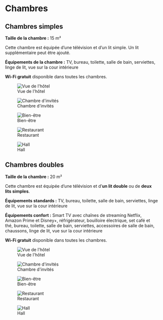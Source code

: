 # **Chambres**

## Chambres simples

**Taille de la chambre :** 15 m²

Cette chambre est équipée d’une télévision et d’un lit simple. Un lit supplémentaire peut être ajouté.

**Équipements de la chambre :** TV, bureau, toilette, salle de bain, serviettes, linge de lit, vue sur la cour intérieure

**Wi-Fi gratuit** disponible dans toutes les chambres.

<div class="gallery">

<figure>
  <img src="https://placehold.co/400" alt="Vue de l'hôtel">
  <figcaption>Vue de l'hôtel</figcaption>
</figure>

<figure>
  <img src="https://placehold.co/400" alt="Chambre d'invités">
  <figcaption>Chambre d'invités</figcaption>
</figure>

<figure>
  <img src="https://placehold.co/400" alt="Bien-être">
  <figcaption>Bien-être</figcaption>
</figure>

<figure>
  <img src="https://placehold.co/400" alt="Restaurant">
  <figcaption>Restaurant</figcaption>
</figure>

<figure>
  <img src="https://placehold.co/400" alt="Hall">
  <figcaption>Hall</figcaption>
</figure>

</div>

## Chambres doubles

**Taille de la chambre :** 20 m²

Cette chambre est équipée d’une télévision et d’**un lit double** ou de **deux lits simples**.

**Équipements standards :** TV, bureau, toilette, salle de bain, serviettes, linge de lit, vue sur la cour intérieure

**Équipements confort :** Smart TV avec chaînes de streaming Netflix, Amazon Prime et Disney+, réfrigérateur, bouilloire électrique, set café et thé, bureau, toilette, salle de bain, serviettes, accessoires de salle de bain, chaussons, linge de lit, vue sur la cour intérieure

**Wi-Fi gratuit** disponible dans toutes les chambres.

<div class="gallery">

<figure>
  <img src="https://placehold.co/400" alt="Vue de l'hôtel">
  <figcaption>Vue de l'hôtel</figcaption>
</figure>

<figure>
  <img src="https://placehold.co/400" alt="Chambre d'invités">
  <figcaption>Chambre d'invités</figcaption>
</figure>

<figure>
  <img src="https://placehold.co/400" alt="Bien-être">
  <figcaption>Bien-être</figcaption>
</figure>

<figure>
  <img src="https://placehold.co/400" alt="Restaurant">
  <figcaption>Restaurant</figcaption>
</figure>

<figure>
  <img src="https://placehold.co/400" alt="Hall">
  <figcaption>Hall</figcaption>
</figure>

</div>
